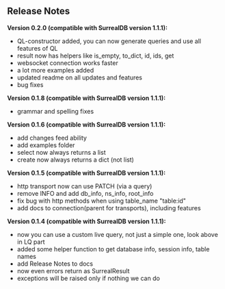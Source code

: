 ## Release Notes ##

**Version 0.2.0 (compatible with SurrealDB version 1.1.1):**
 - QL-constructor added, you can now generate queries and use all features of QL
 - result now has helpers like is_empty, to_dict, id, ids, get
 - websocket connection works faster
 - a lot more examples added
 - updated readme on all updates and features
 - bug fixes


**Version 0.1.8 (compatible with SurrealDB version 1.1.1):**

 - grammar and spelling fixes

**Version 0.1.6 (compatible with SurrealDB version 1.1.1):**

 - add changes feed ability
 - add examples folder
 - select now always returns a list
 - create now always returns a dict (not list)

**Version 0.1.5 (compatible with SurrealDB version 1.1.1):**

 - http transport now can use PATCH (via a query)
 - remove INFO and add db_info, ns_info, root_info
 - fix bug with http methods when using table_name "table:id"
 - add docs to connection(parent for transports), including features

**Version 0.1.4 (compatible with SurrealDB version 1.1.1):**

 - now you can use a custom live query, not just a simple one, look above in LQ part
 - added some helper function to get database info, session info, table names
 - add Release Notes to docs
 - now even errors return as SurrealResult
 - exceptions will be raised only if nothing we can do